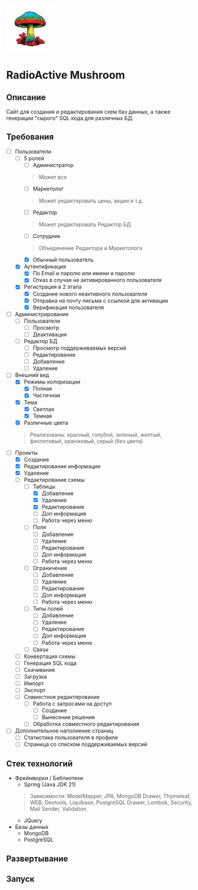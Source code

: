 ![alt logo](https://github.com/AltairArs/radio_active_mushroom/blob/master/src/main/resources/static/img/logo_128.png)
# RadioActive Mushroom
## Описание
Сайт для создания и редактирования схем баз данных, а также генерации "сырого" SQL кода для различных БД.
## Требования
- [ ] Пользователи
	- [ ] 5 ролей
		- [ ] Администратор
		> Может все
		- [ ] Маркетолог
		> Может редактировать цены, акции и т.д.
		- [ ] Редактор
		> Может редактировать Редактор БД
		- [ ] Сотрудник
		> Объединение Редактора и Маркетолога
		- [X] Обычный пользователь
	- [x] Аутентификация
		- [x] По Email и паролю или имени и паролю
		- [x] Отказ в случае не активированного пользователя
	- [x] Регистрация в 2 этапа
		- [x] Создание нового неактивного пользователя
		- [x] Отправка на почту письма с ссылкой для активации
		- [x] Верификация пользователя
- [ ] Администрирование
	- [ ] Пользователи
		- [ ] Просмотр
		- [ ] Деактивация
	- [ ] Редактор БД
		- [ ] Просмотр поддерживаемых версий
		- [ ] Редактирование
		- [ ] Добавление
		- [ ] Удаление
- [ ] Внешний вид
	- [x] Режимы колоризации
		- [x] Полная
		- [x] Частичная
	- [x] Тема
		- [x] Светлая
		- [x] Темная
	- [x] Различные цвета
	> Реализованы: красный, голубой, зеленый, желтый, фиолетовый, оранжевый, серый (без цвета) 
- [ ] Проекты
	- [x] Создание
	- [x] Редактирование информации
	- [x] Удаление
	- [ ] Редактирование схемы
      - [ ] Таблицы
        - [x] Добавление
        - [x] Удаление
        - [x] Редактирование
        - [ ] Доп информация
        - [ ] Работа через меню
      - [ ] Поля
        - [ ] Добавление
        - [ ] Удаление
        - [ ] Редактирование
        - [ ] Доп информация
        - [ ] Работа через меню
      - [ ] Ограничения
        - [ ] Добавление
        - [ ] Удаление
        - [ ] Редактирование
        - [ ] Доп информация
        - [ ] Работа через меню
      - [ ] Типы полей
        - [ ] Добавление
        - [ ] Удаление
        - [ ] Редактирование
        - [ ] Доп информация
        - [ ] Работа через меню
      - [ ] Связи
	- [ ] Конвертация схемы
	- [ ] Генерация SQL кода
	- [ ] Скачивание
	- [ ] Загрузка
	- [ ] Импорт
	- [ ] Экспорт
	- [ ] Совместное редактирование
		- [ ] Работа с запросами на доступ
			- [ ] Создание
			- [ ] Вынесение решения
		- [ ] Обработка совместного редактирования
- [ ] Дополнительное наполнение страниц
	- [ ] Статистика пользователя в профиле
	- [ ] Страница со списком поддерживаемых версий
## Стек технологий
+ Фреймворки / Библиотеки
	+ Spring (Java JDK 21)
   	> Зависимости: ModelMapper, JPA, MongoDB Drawer, Thymeleaf, WEB, Devtools, Liquibase, PostgreSQL Drawer, Lombok, Security, Mail Sender, Validation
 	+ JQuery
+ Базы данных
	+ MongoDB
	+ PostgreSQL
## Развертывание
## Запуск
